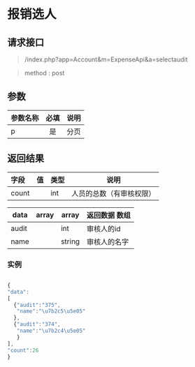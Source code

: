 # 报销选人
## 请求接口 

> /index.php?app=Account&m=ExpenseApi&a=selectaudit

>  method : post

## 参数

| 参数名称      |    必填 | 说明  |
| :-------- | :--------:| :-- |
|p| 是|分页 |



## 返回结果
|字段 |  值| 类型 | 说明|
|:----|----|----|-----|
|count|  | int| 人员的总数（有审核权限）|

|data|array | array | 返回数据 数组|
|----|----|----|-----|
|audit| |int|审核人的id|
|name||string|审核人的名字|




### 实例

``` javascript

{
"data":
[
  {"audit":"375",
   "name":"\u7b2c5\u5e05"
  },
  {"audit":"374",
   "name":"\u7b2c4\u5e05"
   }
],
"count":26
}